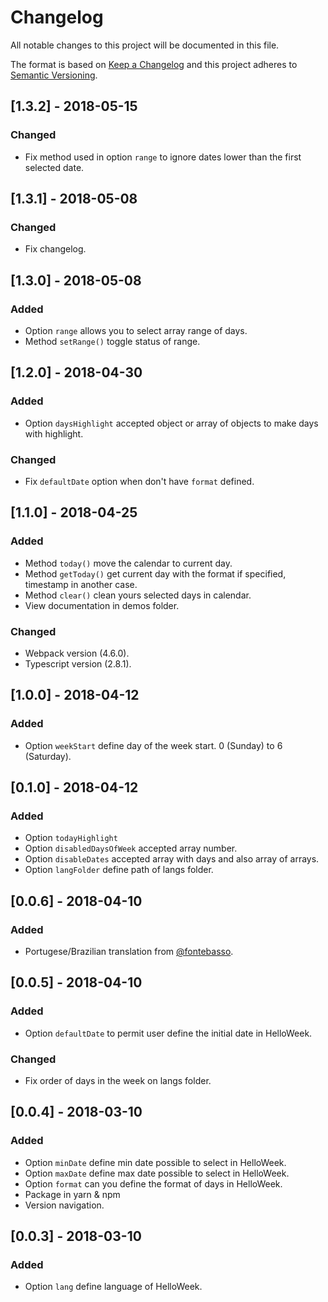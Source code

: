# Changelog
All notable changes to this project will be documented in this file.

The format is based on [Keep a Changelog](http://keepachangelog.com/en/1.0.0/)
and this project adheres to [Semantic Versioning](http://semver.org/spec/v2.0.0.html).

## [1.3.2] - 2018-05-15
### Changed
- Fix method used in option `range` to ignore dates lower than the first selected date.

## [1.3.1] - 2018-05-08
### Changed
- Fix changelog.

## [1.3.0] - 2018-05-08
### Added
- Option `range` allows you to select array range of days.
- Method `setRange()` toggle status of range.

## [1.2.0] - 2018-04-30
### Added
- Option `daysHighlight` accepted object or array of objects to make days with highlight.

### Changed
- Fix `defaultDate` option when don't have `format` defined.

## [1.1.0] - 2018-04-25
### Added
- Method `today()` move the calendar to current day.
- Method `getToday()` get current day with the format if specified, timestamp in another case.
- Method `clear()` clean yours selected days in calendar.
- View documentation in demos folder.

### Changed
- Webpack version (4.6.0).
- Typescript version (2.8.1).

## [1.0.0] - 2018-04-12
### Added
- Option `weekStart` define day of the week start. 0 (Sunday) to 6 (Saturday).

## [0.1.0] - 2018-04-12
### Added
- Option `todayHighlight`
- Option `disabledDaysOfWeek` accepted array number.
- Option `disableDates` accepted array with days and also array of arrays.
- Option `langFolder` define path of langs folder.

## [0.0.6] - 2018-04-10
### Added
- Portugese/Brazilian translation from [@fontebasso](https://github.com/fontebasso).

## [0.0.5] - 2018-04-10
### Added
-  Option `defaultDate` to permit user define the initial date in HelloWeek.

### Changed
- Fix order of days in the week on langs folder.

## [0.0.4] - 2018-03-10
### Added
- Option `minDate` define min date possible to select in HelloWeek.
- Option `maxDate` define max date possible to select in HelloWeek.
- Option `format` can you define the format of days in HelloWeek.
- Package in yarn & npm
- Version navigation.

## [0.0.3] - 2018-03-10
### Added
- Option `lang` define language of HelloWeek.

